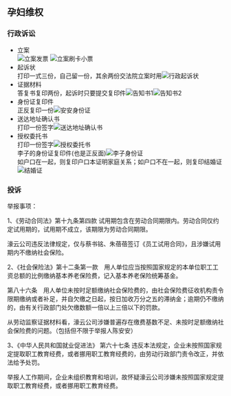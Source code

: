 ## 孕妇维权
### 行政诉讼
- 立案  
![立案发票](立案发票.jpg)
![立案刷卡小票](立案刷卡小票.jpg)
- 起诉状  
打印一式三份，自己留一份，其余两份交法院立案时用![行政起诉状](行政起诉状.jpg)
- 证据材料  
答复书复印两份，起诉时只要提交复印件![告知书1](告知书1.jpg)![告知书2](告知书2.jpg)
- 身份证复印件  
正反复印一份![安安身份证](安安身份证.jpg)
- 送达地址确认书  
打印一份签字![送达地址确认书](送达地址确认书.jpg)
- 授权委托书  
打印一份签字![授权委托书](授权委托书.jpg)  
李子的身份证复印件(也是正反面)![李子身份证](李子身份证.jpg)  
如户口在一起，则复印户口本证明家庭关系；如户口不在一起，则复印结婚证![结婚证](结婚证.jpg)
### 投诉
举报事项：1、《劳动合同法》第十九条第四款  试用期包含在劳动合同期限内。劳动合同仅约定试用期的，试用期不成立，该期限为劳动合同期限。濠云公司违反法律规定，仅与蔡书铭、朱蓓蓓签订《员工试用合同》，且涉嫌试用期内不缴纳社会保险。2、《社会保险法》第十二条第一款　用人单位应当按照国家规定的本单位职工工资总额的比例缴纳基本养老保险费，记入基本养老保险统筹基金。第八十六条　用人单位未按时足额缴纳社会保险费的，由社会保险费征收机构责令限期缴纳或者补足，并自欠缴之日起，按日加收万分之五的滞纳金；逾期仍不缴纳的，由有关行政部门处欠缴数额一倍以上三倍以下的罚款。从劳动监察证据材料看，濠云公司涉嫌普遍存在缴费基数不足、未按时足额缴纳社会保险费的问题。（包括但不限于举报人陈安安）3、《中华人民共和国就业促进法》 第六十七条 违反本法规定，企业未按照国家规定提取职工教育经费，或者挪用职工教育经费的，由劳动行政部门责令改正，并依法给予处罚。举报人工作期间，企业未组织教育和培训，故怀疑濠云公司涉嫌未按照国家规定提取职工教育经费，或者挪用职工教育经费。
